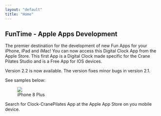 ```yaml
---
layout: "default"
title: "Home"
---
```


## FunTime - Apple Apps Development


The premier destination for the development of new Fun Apps for your iPhone, iPad and iMac!  You can now access this Digital Clock App from the Apple Store.  This first App is a Digital Clock made specific for the Crane Pilates Studio and is a Free App for IOS devices.  

Version 2.2 is now available.  The version fixes minor bugs in version 2.1.

See samples below:

<figure>
	<img src="{{ site.baseurl }}/assets/images/Simulator-iPhone-8-Plus-1536x763.png">
	<figcaption class="caption-text">
		iPhone 8 Plus
	</figcaption>
</figure>

Search for Clock-CranePilates App at the Apple App Store on you mobile device.